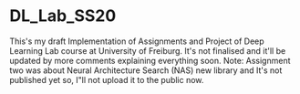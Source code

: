 # DL_Lab_SS20
This's my draft Implementation of Assignments and Project of Deep Learning Lab course at University of Freiburg. It's not finalised and it'll be updated by more comments explaining everything soon.
Note: Assignment two was about Neural Architecture Search (NAS) new library and It's not published yet so, I"ll not upload it to the public now.
